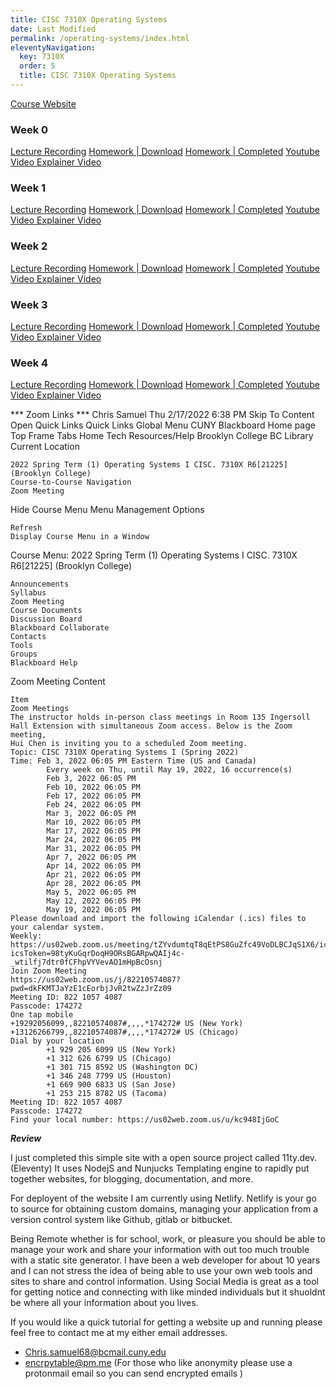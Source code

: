```yaml
---
title: CISC 7310X Operating Systems
date: Last Modified 
permalink: /operating-systems/index.html
eleventyNavigation:
  key: 7310X
  order: 5
  title: CISC 7310X Operating Systems
---
```


[Course Website](https://huichen-cs.github.io/course/CISC7310X/22SP/tutorial/bootstrap1.html)

### Week 0

[Lecture Recording]()
[Homework | Download]()
[Homework | Completed]()
[Youtube Video Explainer Video]()


### Week 1
[Lecture Recording]()
[Homework | Download]()
[Homework | Completed]()
[Youtube Video Explainer Video]()


### Week 2
[Lecture Recording]()
[Homework | Download]()
[Homework | Completed]()
[Youtube Video Explainer Video]()


### Week 3
[Lecture Recording]()
[Homework | Download]()
[Homework | Completed]()
[Youtube Video Explainer Video]()


### Week 4
[Lecture Recording]()
[Homework | Download]()
[Homework | Completed]()
[Youtube Video Explainer Video]()

*** Zoom Links *** 
Chris Samuel
Thu 2/17/2022 6:38 PM
Skip To Content
Open Quick Links
Quick Links
Global Menu
CUNY Blackboard Home page
Top Frame Tabs
Home 	Tech Resources/Help 	Brooklyn College 	BC Library
Current Location

    2022 Spring Term (1) Operating Systems I CISC. 7310X R6[21225] (Brooklyn College)
    Course-to-Course Navigation
    Zoom Meeting 

Hide Course Menu
Menu Management Options

    Refresh
    Display Course Menu in a Window

Course Menu:
2022 Spring Term (1) Operating Systems I CISC. 7310X R6[21225] (Brooklyn College)

    Announcements
    Syllabus
    Zoom Meeting
    Course Documents
    Discussion Board
    Blackboard Collaborate
    Contacts
    Tools
    Groups
    Blackboard Help

Zoom Meeting
Content

    Item
    Zoom Meetings
    The instructor holds in-person class meetings in Room 135 Ingersoll Hall Extension with simultaneous Zoom access. Below is the Zoom meeting,
    Hui Chen is inviting you to a scheduled Zoom meeting.
    Topic: CISC 7310X Operating Systems I (Spring 2022)
    Time: Feb 3, 2022 06:05 PM Eastern Time (US and Canada)
            Every week on Thu, until May 19, 2022, 16 occurrence(s)
            Feb 3, 2022 06:05 PM
            Feb 10, 2022 06:05 PM
            Feb 17, 2022 06:05 PM
            Feb 24, 2022 06:05 PM
            Mar 3, 2022 06:05 PM
            Mar 10, 2022 06:05 PM
            Mar 17, 2022 06:05 PM
            Mar 24, 2022 06:05 PM
            Mar 31, 2022 06:05 PM
            Apr 7, 2022 06:05 PM
            Apr 14, 2022 06:05 PM
            Apr 21, 2022 06:05 PM
            Apr 28, 2022 06:05 PM
            May 5, 2022 06:05 PM
            May 12, 2022 06:05 PM
            May 19, 2022 06:05 PM
    Please download and import the following iCalendar (.ics) files to your calendar system.
    Weekly: https://us02web.zoom.us/meeting/tZYvdumtqT8qEtPS8GuZfc49VoDLBCJqS1X6/ics?icsToken=98tyKuGqrDoqH9ORsBGARpwQAIj4c-_wtilfj7dtr0fCFhpVYVevAO1mHpBcOsnj
    Join Zoom Meeting
    https://us02web.zoom.us/j/82210574087?pwd=dkFKMTJaYzE1cEorbjJvR2twZzJrZz09
    Meeting ID: 822 1057 4087
    Passcode: 174272
    One tap mobile
    +19292056099,,82210574087#,,,,*174272# US (New York)
    +13126266799,,82210574087#,,,,*174272# US (Chicago)
    Dial by your location
            +1 929 205 6099 US (New York)
            +1 312 626 6799 US (Chicago)
            +1 301 715 8592 US (Washington DC)
            +1 346 248 7799 US (Houston)
            +1 669 900 6833 US (San Jose)
            +1 253 215 8782 US (Tacoma)
    Meeting ID: 822 1057 4087
    Passcode: 174272
    Find your local number: https://us02web.zoom.us/u/kc948IjGoC






***Review***

I just completed this simple site with a open source project 
called 11ty.dev. (Eleventy) It uses NodejS and Nunjucks Templating engine to rapidly put together websites, for blogging, documentation, and more. 

For deployent of the website I am currently using Netlify. Netlify is your go to source for obtaining custom domains, managing your application from a version control system like Github, gitlab or bitbucket.

 Being Remote whether is for school, work, or pleasure you should be able to manage your work and share your information with out too much trouble with a static site generator. I have been a web developer for about 10 years and I can not stress the idea of being able to use your own web tools and sites to share and control information. Using Social Media is great as a tool for getting notice and connecting with like minded individuals but it shuoldnt be where all your information about you lives.

 If you would like a quick tutorial for getting a website up and running please feel free to contact me at  my either email addresses.

- Chris.samuel68@bcmail.cuny.edu 
- encrpytable@pm.me (For those who like anonymity please use a protonmail email so you can send encrypted emails ) 

